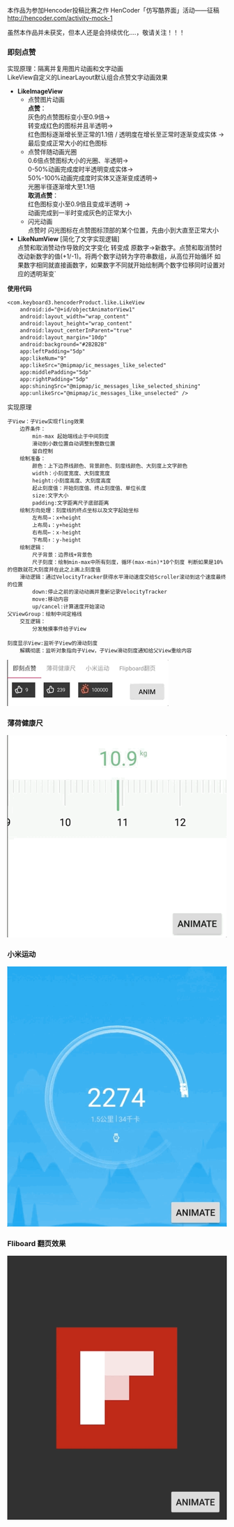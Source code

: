 本作品为参加Hencoder投稿比赛之作
HenCoder「仿写酷界面」活动——征稿 http://hencoder.com/activity-mock-1

虽然本作品并未获奖，但本人还是会持续优化....，敬请关注！！！
### 即刻点赞
实现原理：隔离并复用图片动画和文字动画<br>
LikeView自定义的LinearLayout默认组合点赞文字动画效果

 - **LikeImageView**
  	- 点赞图片动画
    <br>**点赞**：
    <br>灰色的点赞图标变小至0.9倍-><br>转变成红色的图标并且半透明-><br>红色图标逐渐增长至正常的1.1倍 / 透明度在增长至正常时逐渐变成实体 -><br>最后变成正常大小的红色图标<br>
    - 点赞伴随动画光圈
    <br>0.6倍点赞图标大小的光圈、半透明-><br>0-50%动画完成度时半透明变成实体-><br>50%-100%动画完成度时实体又逐渐变成透明-><br>光圈半径逐渐增大至1.1倍<br>
    **取消点赞**：
    <br>红色图标变小至0.9倍且变成半透明 -><br>动画完成到一半时变成灰色的正常大小
  	- 闪光动画  
    点赞时 闪光图标在点赞图标顶部的某个位置，先由小到大直至正常大小
 - **LikeNumView** [简化了文字实现逻辑]
<br>点赞和取消赞动作导致的文字变化 转变成 原数字->新数字。点赞和取消赞时改动新数字的值(+1/-1)。将两个数字动转为字符串数组，从高位开始循环 如果数字相同就直接画数字，如果数字不同就开始绘制两个数字位移同时设置对应的透明渐变`

**使用代码**
```
<com.keyboard3.hencoderProduct.like.LikeView
    android:id="@+id/objectAnimatorView1"
    android:layout_width="wrap_content"
    android:layout_height="wrap_content"
    android:layout_centerInParent="true"
    android:layout_margin="10dp"
    android:background="#2B2B2B"
    app:leftPadding="5dp"
    app:likeNum="9"
    app:likeSrc="@mipmap/ic_messages_like_selected"
    app:middlePadding="5dp"
    app:rightPadding="5dp"
    app:shiningSrc="@mipmap/ic_messages_like_selected_shining"
    app:unlikeSrc="@mipmap/ic_messages_like_unselected" />
```

实现原理
```
子View：子View实现fling效果
	边界条件：
		min-max 起始端线止于中间刻度
		滑动到小数位置自动调整到整数位置
		留白控制
	绘制准备：
		颜色：上下边界线颜色、背景颜色、刻度线颜色、大刻度上文字颜色
		width：小刻度宽度、大刻度宽度
		height:小刻度高度、大刻度高度
		起止刻度值：开始刻度值、终止刻度值、单位长度
		size:文字大小
		padding:文字距离尺子底部距离
	绘制方向处理：刻度线的终点坐标以及文字起始坐标
	    左布局→：x+height
	    上布局↓：y+height
	    右布局←：x-height
	    下布局↑：y-height
	绘制逻辑：
		尺子背景：边界线+背景色
		尺子刻度：绘制min-max中所有刻度，循环(max-min)*10个刻度 判断如果是10%的倍数就花大刻度并在此之上画上刻度值
	滑动逻辑：通过VelocityTracker获得水平滑动速度交给Scroller滚动到这个速度最终的位置
		down:停止之前的滚动动画并重新记录VelocityTracker
		move:移动内容
		up/cancel:计算速度开始滚动
父ViewGroup：绘制中间定格线
	交互逻辑：
		分发触摸事件给子View

刻度显示View:监听子View的滑动刻度
	解耦彻底：监听对象指向子View，子View滑动刻度通知给父View重绘内容
```
![](images/like.gif)

### 薄荷健康尺

![](images/ruler.gif)

### 小米运动

![](images/miMove.gif)

### Fliboard 翻页效果

![](images/flipboard.gif)
